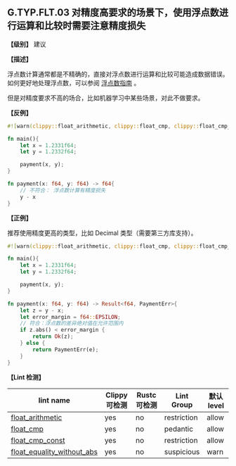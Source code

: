 ## G.TYP.FLT.03 对精度高要求的场景下，使用浮点数进行运算和比较时需要注意精度损失

**【级别】** 建议

**【描述】**

浮点数计算通常都是不精确的，直接对浮点数进行运算和比较可能造成数据错误。 如何更好地处理浮点数，可以参阅 [浮点数指南](https://floating-point-gui.de/) 。

但是对精度要求不高的场合，比如机器学习中某些场景，对此不做要求。

**【反例】**

```rust
#![warn(clippy::float_arithmetic, clippy::float_cmp, clippy::float_cmp_const)]

fn main(){
    let x = 1.2331f64;
    let y = 1.2332f64;

    payment(x, y);
}

fn payment(x: f64, y: f64) -> f64{
    // 不符合： 浮点数计算有精度损失
    y - x
}

```

**【正例】**

推荐使用精度更高的类型，比如 Decimal 类型（需要第三方库支持）。

```rust
#![warn(clippy::float_arithmetic, clippy::float_cmp, clippy::float_cmp_const)]

fn main(){
    let x = 1.2331f64;
    let y = 1.2332f64;

    payment(x, y);
}

fn payment(x: f64, y: f64) -> Result<f64, PaymentErr>{
    let z = y - x;
    let error_margin = f64::EPSILON;
    // 符合：浮点数的差异绝对值在允许范围内
    if z.abs() < error_margin {
        return Ok(z);
    } else {
        return PaymentErr(e);
    }
}
```


**【Lint 检测】**

| lint name                                                                                                | Clippy 可检测 | Rustc 可检测 | Lint Group  | 默认level |
| -------------------------------------------------------------------------------------------------------- | ------------- | ------------ | ----------- | --------- |
| [float_arithmetic](https://rust-lang.github.io/rust-clippy/master/#float_arithmetic)                     | yes           | no           | restriction | allow     |
| [float_cmp](https://rust-lang.github.io/rust-clippy/master/#float_cmp)                                   | yes           | no           | pedantic    | allow     |
| [float_cmp_const](https://rust-lang.github.io/rust-clippy/master/#float_cmp_const)                       | yes           | no           | restriction | allow     |
| [float_equality_without_abs](https://rust-lang.github.io/rust-clippy/master/#float_equality_without_abs) | yes           | no           | suspicious  | warn      |



